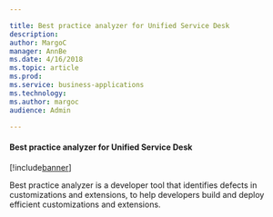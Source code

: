```yaml
---

title: Best practice analyzer for Unified Service Desk
description: 
author: MargoC
manager: AnnBe
ms.date: 4/16/2018
ms.topic: article
ms.prod: 
ms.service: business-applications
ms.technology: 
ms.author: margoc
audience: Admin

---
```

#### Best practice analyzer for Unified Service Desk

[!include[banner](../../../includes/banner.md)]




Best practice analyzer is a developer tool that identifies defects in
customizations and extensions, to help developers build and deploy efficient
customizations and extensions.
